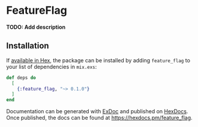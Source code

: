 # FeatureFlag

**TODO: Add description**

## Installation

If [available in Hex](https://hex.pm/docs/publish), the package can be installed
by adding `feature_flag` to your list of dependencies in `mix.exs`:

```elixir
def deps do
  [
    {:feature_flag, "~> 0.1.0"}
  ]
end
```

Documentation can be generated with [ExDoc](https://github.com/elixir-lang/ex_doc)
and published on [HexDocs](https://hexdocs.pm). Once published, the docs can
be found at <https://hexdocs.pm/feature_flag>.

